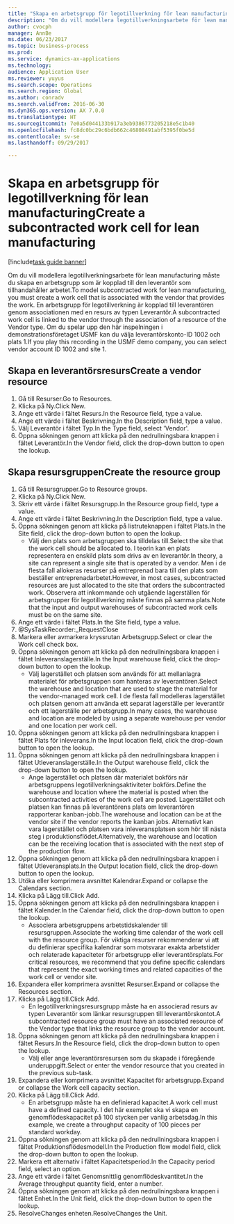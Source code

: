 ```yaml
--- 
title: "Skapa en arbetsgrupp för legotillverkning för lean manufacturing"
description: "Om du vill modellera legotillverkningsarbete för lean manufacturing måste du skapa en arbetsgrupp som är kopplad till den leverantör som tillhandahåller arbetet."
author: cvocph
manager: AnnBe
ms.date: 06/23/2017
ms.topic: business-process
ms.prod: 
ms.service: dynamics-ax-applications
ms.technology: 
audience: Application User
ms.reviewer: yuyus
ms.search.scope: Operations
ms.search.region: Global
ms.author: conradv
ms.search.validFrom: 2016-06-30
ms.dyn365.ops.version: AX 7.0.0
ms.translationtype: HT
ms.sourcegitcommit: 7e0a5d044133b917a3eb9386773205218e5c1b40
ms.openlocfilehash: fc8dc0bc29c6bdb662c46808491abf5395f0be5d
ms.contentlocale: sv-se
ms.lasthandoff: 09/29/2017

---
```

# <a name="create-a-subcontracted-work-cell-for-lean-manufacturing"></a><span data-ttu-id="e9faf-103">Skapa en arbetsgrupp för legotillverkning för lean manufacturing</span><span class="sxs-lookup"><span data-stu-id="e9faf-103">Create a subcontracted work cell for lean manufacturing</span></span>

[!include[task guide banner](../../includes/task-guide-banner.md)]

<span data-ttu-id="e9faf-104">Om du vill modellera legotillverkningsarbete för lean manufacturing måste du skapa en arbetsgrupp som är kopplad till den leverantör som tillhandahåller arbetet.</span><span class="sxs-lookup"><span data-stu-id="e9faf-104">To model subcontracted work for lean manufacturing, you must create a work cell that is associated with the vendor that provides the work.</span></span> <span data-ttu-id="e9faf-105">En arbetsgrupp för legotillverkning är kopplad till leverantören genom associationen med en resurs av typen Leverantör.</span><span class="sxs-lookup"><span data-stu-id="e9faf-105">A subcontracted work cell is linked to the vendor through the association of a resource of the Vendor type.</span></span> <span data-ttu-id="e9faf-106">Om du spelar upp den här inspelningen i demonstrationsföretaget USMF kan du välja leverantörskonto-ID 1002 och plats 1.</span><span class="sxs-lookup"><span data-stu-id="e9faf-106">If you play this recording in the USMF demo company, you can select vendor account ID 1002 and site 1.</span></span>


## <a name="create-a-vendor-resource"></a><span data-ttu-id="e9faf-107">Skapa en leverantörsresurs</span><span class="sxs-lookup"><span data-stu-id="e9faf-107">Create a vendor resource</span></span>
1. <span data-ttu-id="e9faf-108">Gå till Resurser.</span><span class="sxs-lookup"><span data-stu-id="e9faf-108">Go to Resources.</span></span>
2. <span data-ttu-id="e9faf-109">Klicka på Ny.</span><span class="sxs-lookup"><span data-stu-id="e9faf-109">Click New.</span></span>
3. <span data-ttu-id="e9faf-110">Ange ett värde i fältet Resurs.</span><span class="sxs-lookup"><span data-stu-id="e9faf-110">In the Resource field, type a value.</span></span>
4. <span data-ttu-id="e9faf-111">Ange ett värde i fältet Beskrivning.</span><span class="sxs-lookup"><span data-stu-id="e9faf-111">In the Description field, type a value.</span></span>
5. <span data-ttu-id="e9faf-112">Välj Leverantör i fältet Typ.</span><span class="sxs-lookup"><span data-stu-id="e9faf-112">In the Type field, select 'Vendor'.</span></span>
6. <span data-ttu-id="e9faf-113">Öppna sökningen genom att klicka på den nedrullningsbara knappen i fältet Leverantör.</span><span class="sxs-lookup"><span data-stu-id="e9faf-113">In the Vendor field, click the drop-down button to open the lookup.</span></span>

## <a name="create-the-resource-group"></a><span data-ttu-id="e9faf-114">Skapa resursgruppen</span><span class="sxs-lookup"><span data-stu-id="e9faf-114">Create the resource group</span></span>
1. <span data-ttu-id="e9faf-115">Gå till Resursgrupper.</span><span class="sxs-lookup"><span data-stu-id="e9faf-115">Go to Resource groups.</span></span>
2. <span data-ttu-id="e9faf-116">Klicka på Ny.</span><span class="sxs-lookup"><span data-stu-id="e9faf-116">Click New.</span></span>
3. <span data-ttu-id="e9faf-117">Skriv ett värde i fältet Resursgrupp.</span><span class="sxs-lookup"><span data-stu-id="e9faf-117">In the Resource group field, type a value.</span></span>
4. <span data-ttu-id="e9faf-118">Ange ett värde i fältet Beskrivning.</span><span class="sxs-lookup"><span data-stu-id="e9faf-118">In the Description field, type a value.</span></span>
5. <span data-ttu-id="e9faf-119">Öppna sökningen genom att klicka på listruteknappen i fältet Plats.</span><span class="sxs-lookup"><span data-stu-id="e9faf-119">In the Site field, click the drop-down button to open the lookup.</span></span>
    * <span data-ttu-id="e9faf-120">Välj den plats som arbetsgruppen ska tilldelas till.</span><span class="sxs-lookup"><span data-stu-id="e9faf-120">Select the site that the work cell should be allocated to.</span></span> <span data-ttu-id="e9faf-121">I teorin kan en plats representera en enskild plats som drivs av en leverantör.</span><span class="sxs-lookup"><span data-stu-id="e9faf-121">In theory, a site can represent a single site that is operated by a vendor.</span></span> <span data-ttu-id="e9faf-122">Men i de flesta fall allokeras resurser på entreprenad bara till den plats som beställer entreprenadarbetet.</span><span class="sxs-lookup"><span data-stu-id="e9faf-122">However, in most cases, subcontracted resources are just allocated to the site that orders the subcontracted work.</span></span> <span data-ttu-id="e9faf-123">Observera att inkommande och utgående lagerställen för arbetsgrupper för legotillverkning måste finnas på samma plats.</span><span class="sxs-lookup"><span data-stu-id="e9faf-123">Note that the input and output warehouses of subcontracted work cells must be on the same site.</span></span>  
6. <span data-ttu-id="e9faf-124">Ange ett värde i fältet Plats.</span><span class="sxs-lookup"><span data-stu-id="e9faf-124">In the Site field, type a value.</span></span>
7. @SysTaskRecorder:_RequestClose
8. <span data-ttu-id="e9faf-125">Markera eller avmarkera kryssrutan Arbetsgrupp.</span><span class="sxs-lookup"><span data-stu-id="e9faf-125">Select or clear the Work cell check box.</span></span>
9. <span data-ttu-id="e9faf-126">Öppna sökningen genom att klicka på den nedrullningsbara knappen i fältet Inleveranslagerställe.</span><span class="sxs-lookup"><span data-stu-id="e9faf-126">In the Input warehouse field, click the drop-down button to open the lookup.</span></span>
    * <span data-ttu-id="e9faf-127">Välj lagerstället och platsen som används för att mellanlagra materialet för arbetsgruppen som hanteras av leverantören.</span><span class="sxs-lookup"><span data-stu-id="e9faf-127">Select the warehouse and location that are used to stage the material for the vendor-managed work cell.</span></span> <span data-ttu-id="e9faf-128">I de flesta fall modelleras lagerstället och platsen genom att använda ett separat lagerställe per leverantör och ett lagerställe per arbetsgrupp.</span><span class="sxs-lookup"><span data-stu-id="e9faf-128">In many cases, the warehouse and location are modeled by using a separate warehouse per vendor and one location per work cell.</span></span>  
10. <span data-ttu-id="e9faf-129">Öppna sökningen genom att klicka på den nedrullningsbara knappen i fältet Plats för inleverans.</span><span class="sxs-lookup"><span data-stu-id="e9faf-129">In the Input location field, click the drop-down button to open the lookup.</span></span>
11. <span data-ttu-id="e9faf-130">Öppna sökningen genom att klicka på den nedrullningsbara knappen i fältet Utleveranslagerställe.</span><span class="sxs-lookup"><span data-stu-id="e9faf-130">In the Output warehouse field, click the drop-down button to open the lookup.</span></span>
    * <span data-ttu-id="e9faf-131">Ange lagerstället och platsen där materialet bokförs när arbetsgruppens legotillverkningsaktiviteter bokförs.</span><span class="sxs-lookup"><span data-stu-id="e9faf-131">Define the warehouse and location where the material is posted when the subcontracted activities of the work cell are posted.</span></span> <span data-ttu-id="e9faf-132">Lagerstället och platsen kan finnas på leverantörens plats om leverantören rapporterar kanban-jobb.</span><span class="sxs-lookup"><span data-stu-id="e9faf-132">The warehouse and location can be at the vendor site if the vendor reports the kanban jobs.</span></span> <span data-ttu-id="e9faf-133">Alternativt kan vara lagerstället och platsen vara inleveransplatsen som hör till nästa steg i produktionsflödet.</span><span class="sxs-lookup"><span data-stu-id="e9faf-133">Alternatively, the warehouse and location can be the receiving location that is associated with the next step of the production flow.</span></span>  
12. <span data-ttu-id="e9faf-134">Öppna sökningen genom att klicka på den nedrullningsbara knappen i fältet Utleveransplats.</span><span class="sxs-lookup"><span data-stu-id="e9faf-134">In the Output location field, click the drop-down button to open the lookup.</span></span>
13. <span data-ttu-id="e9faf-135">Utöka eller komprimera avsnittet Kalendrar.</span><span class="sxs-lookup"><span data-stu-id="e9faf-135">Expand or collapse the Calendars section.</span></span>
14. <span data-ttu-id="e9faf-136">Klicka på Lägg till.</span><span class="sxs-lookup"><span data-stu-id="e9faf-136">Click Add.</span></span>
15. <span data-ttu-id="e9faf-137">Öppna sökningen genom att klicka på den nedrullningsbara knappen i fältet Kalender.</span><span class="sxs-lookup"><span data-stu-id="e9faf-137">In the Calendar field, click the drop-down button to open the lookup.</span></span>
    * <span data-ttu-id="e9faf-138">Associera arbetsgruppens arbetstidskalender till resursgruppen.</span><span class="sxs-lookup"><span data-stu-id="e9faf-138">Associate the working time calendar of the work cell with the resource group.</span></span> <span data-ttu-id="e9faf-139">För viktiga resurser rekommenderar vi att du definierar specifika kalendrar som motsvarar exakta arbetstider och relaterade kapaciteter för arbetsgrupp eller leverantörsplats.</span><span class="sxs-lookup"><span data-stu-id="e9faf-139">For critical resources, we recommend that you define specific calendars that represent the exact working times and related capacities of the work cell or vendor site.</span></span>  
16. <span data-ttu-id="e9faf-140">Expandera eller komprimera avsnittet Resurser.</span><span class="sxs-lookup"><span data-stu-id="e9faf-140">Expand or collapse the Resources section.</span></span>
17. <span data-ttu-id="e9faf-141">Klicka på Lägg till.</span><span class="sxs-lookup"><span data-stu-id="e9faf-141">Click Add.</span></span>
    * <span data-ttu-id="e9faf-142">En legotillverkningsresursgrupp måste ha en associerad resurs av typen Leverantör som länkar resursgruppen till leverantörskontot.</span><span class="sxs-lookup"><span data-stu-id="e9faf-142">A subcontracted resource group must have an associated resource of the Vendor type that links the resource group to the vendor account.</span></span>  
18. <span data-ttu-id="e9faf-143">Öppna sökningen genom att klicka på den nedrullningsbara knappen i fältet Resurs.</span><span class="sxs-lookup"><span data-stu-id="e9faf-143">In the Resource field, click the drop-down button to open the lookup.</span></span>
    * <span data-ttu-id="e9faf-144">Välj eller ange leverantörsresursen som du skapade i föregående underuppgift.</span><span class="sxs-lookup"><span data-stu-id="e9faf-144">Select or enter the vendor resource that you created in the previous sub-task.</span></span>  
19. <span data-ttu-id="e9faf-145">Expandera eller komprimera avsnittet Kapacitet för arbetsgrupp.</span><span class="sxs-lookup"><span data-stu-id="e9faf-145">Expand or collapse the Work cell capacity section.</span></span>
20. <span data-ttu-id="e9faf-146">Klicka på Lägg till.</span><span class="sxs-lookup"><span data-stu-id="e9faf-146">Click Add.</span></span>
    * <span data-ttu-id="e9faf-147">En arbetsgrupp måste ha en definierad kapacitet.</span><span class="sxs-lookup"><span data-stu-id="e9faf-147">A work cell must have a defined capacity.</span></span> <span data-ttu-id="e9faf-148">I det här exemplet ska vi skapa en genomflödeskapacitet på 100 stycken per vanlig arbetsdag.</span><span class="sxs-lookup"><span data-stu-id="e9faf-148">In this example, we create a throughput capacity of 100 pieces per standard workday.</span></span>  
21. <span data-ttu-id="e9faf-149">Öppna sökningen genom att klicka på den nedrullningsbara knappen i fältet Produktionsflödesmodell.</span><span class="sxs-lookup"><span data-stu-id="e9faf-149">In the Production flow model field, click the drop-down button to open the lookup.</span></span>
22. <span data-ttu-id="e9faf-150">Markera ett alternativ i fältet Kapacitetsperiod.</span><span class="sxs-lookup"><span data-stu-id="e9faf-150">In the Capacity period field, select an option.</span></span>
23. <span data-ttu-id="e9faf-151">Ange ett värde i fältet Genomsnittlig genomflödeskvantitet.</span><span class="sxs-lookup"><span data-stu-id="e9faf-151">In the Average throughput quantity field, enter a number.</span></span>
24. <span data-ttu-id="e9faf-152">Öppna sökningen genom att klicka på den nedrullningsbara knappen i fältet Enhet.</span><span class="sxs-lookup"><span data-stu-id="e9faf-152">In the Unit field, click the drop-down button to open the lookup.</span></span>
25. <span data-ttu-id="e9faf-153">ResolveChanges enheten.</span><span class="sxs-lookup"><span data-stu-id="e9faf-153">ResolveChanges the Unit.</span></span>


